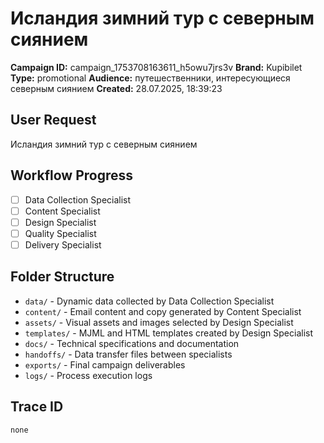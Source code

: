# Исландия зимний тур с северным сиянием

**Campaign ID:** campaign_1753708163611_h5owu7jrs3v
**Brand:** Kupibilet
**Type:** promotional
**Audience:** путешественники, интересующиеся северным сиянием
**Created:** 28.07.2025, 18:39:23

## User Request
Исландия зимний тур с северным сиянием

## Workflow Progress
- [ ] Data Collection Specialist
- [ ] Content Specialist  
- [ ] Design Specialist
- [ ] Quality Specialist
- [ ] Delivery Specialist

## Folder Structure

- `data/` - Dynamic data collected by Data Collection Specialist
- `content/` - Email content and copy generated by Content Specialist
- `assets/` - Visual assets and images selected by Design Specialist
- `templates/` - MJML and HTML templates created by Design Specialist
- `docs/` - Technical specifications and documentation
- `handoffs/` - Data transfer files between specialists
- `exports/` - Final campaign deliverables
- `logs/` - Process execution logs

## Trace ID
`none`
